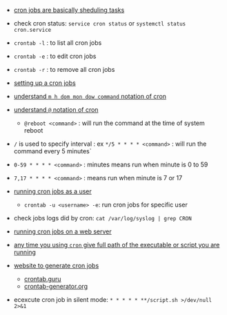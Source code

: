 - [cron jobs are basically sheduling tasks](https://youtu.be/7cbP7fzn0D8?si=qPu_g5PgUnbNl2J4&t=67)

- check cron status: `service cron status` or `systemctl status cron.service`

- `crontab -l` : to list all cron jobs
- `crontab -e` : to edit cron jobs
- `crontab -r` : to remove all cron jobs

- [setting up a cron jobs](https://youtu.be/7cbP7fzn0D8?si=dTyKHxwTQnDlOqDh&t=147)

- [understand `m h dom mon dow command` notation of cron](https://youtu.be/7cbP7fzn0D8?si=MSyyl6owPlMDdm6b&t=167)


- [understand `@` notation of cron](https://youtu.be/7cbP7fzn0D8?si=PR06Au_U9G0e4twA&t=407)
    - `@reboot <command>` : will run the command at the time of system reboot

- `/` is used to specify interval : ex `*/5 * * * * <command>` : will run the command every 5 minutes`
- `0-59 * * * * <command>` : minutes means run when minute is 0 to 59
- `7,17 * * * * <command>` : means run when minute is 7 or 17



- [running cron jobs as a user](https://youtu.be/7cbP7fzn0D8?si=8ro_33euvHHV7r5R&t=477)
    - `crontab -u <username> -e`: run cron jobs for specific user

- check jobs logs did by cron: `cat /var/log/syslog | grep CRON`

- [running cron jobs on a web server](https://youtu.be/7cbP7fzn0D8?si=kQNCc1cDaoHGGfCr&t=807)

- [any time you using `cron` give full path of the executable or script you are running](https://youtu.be/7cbP7fzn0D8?si=BI2J1sQeXF4P0kxa&t=927)

- [website to generate cron jobs](https://youtu.be/7cbP7fzn0D8?si=csx-qw21uJ50_eA8&t=1027)
    - [crontab.guru](https://crontab.guru/)
    - [crontab-generator.org](https://crontab-generator.org)

- ecexcute cron job in silent mode: `* * * * * **/script.sh >/dev/null 2>&1`